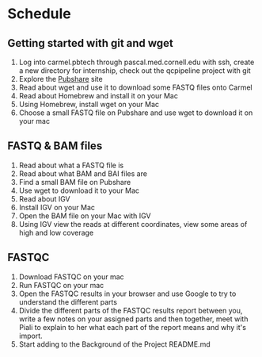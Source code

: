 # Schedule
## Getting started with git and wget
  1. Log into carmel.pbtech through pascal.med.cornell.edu with ssh, create a new directory for internship, check out the qcpipeline project with git
  1. Explore the [Pubshare](http://abc.med.cornell.edu/pubshare) site
  1. Read about wget and use it to download some FASTQ files onto Carmel
  1. Read about Homebrew and install it on your Mac
  1. Using Homebrew, install wget on your Mac
  1. Choose a small FASTQ file on Pubshare and use wget to download it on your mac
## FASTQ & BAM files
  1. Read about what a FASTQ file is
  1. Read about what BAM and BAI files are
  1. Find a small BAM file on Pubshare
  1. Use wget to download it to your Mac
  1. Read about IGV
  1. Install IGV on your Mac
  1. Open the BAM file on your Mac with IGV
  1. Using IGV view the reads at different coordinates, view some areas of high and low coverage
## FASTQC  
  1. Download FASTQC on your mac
  1. Run FASTQC on your mac
  1. Open the FASTQC results in your browser and use Google to try to understand the different parts
  1. Divide the different parts of the FASTQC results report between you, write a few notes on your assigned parts and then together, meet with Piali to explain to her what each part of the report means and why it's import.
  1. Start adding to the Background of the Project README.md
